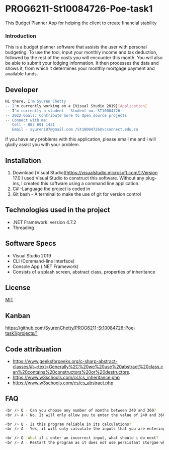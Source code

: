 # PROG6211-St10084726-Poe-task1
This Budget Planner App for helping the client to create financial stability
### Introduction
This is a budget planner software that assists the user with personal budgeting. To use the tool, 
input your monthly income and tax deduction, followed by the rest of the costs you will encounter this month. 
You will also be able to submit your lodging information. It then processes the data and shows it, from which 
it determines your monthly mortgage payment and available funds.

## Developer
```bash
Hi there, I'm Syuren Chetty
-- I'm currently working on a [Visual Studio 2019][Application]
-- I'm currently a student - Student no. ST10084726
-- 2022 Goals: Contribute more to Open source projects
-- Connect with me:
   Cell - 083 691 1431
   Email - syuren187@gmail.com /St10084726@vcconnect.edu.za
```
If you have any problems with this application, please email me and I will gladly assist you with your problem.

## Installation
1) Download [Visual Studio][https://visualstudio.microsoft.com/]:Version 17.0
I used Visual Studio to construct this software. Without any plug-ins, I created this software using a command line application.
2) C# -Language the project is coded in
3) Git bash - A terminal to make the use of git for version control

## Technologies used in the project
- .NET Framework: version 4.7.2
- Threading

## Software Specs
- Visual Studio 2019
- CLI (Command-line Interface)
- Console App (.NET Framework)
- Consists of a splash screen, abstract class, properties of inheritance

## License
[MIT](https://choosealicense.com/licenses/mit/)

## Kanban
https://github.com/SyurenChetty/PROG6211-St10084726-Poe-task1/projects/1

## Code attribuation
- https://www.geeksforgeeks.org/c-sharp-abstract-classes/#:~:text=Generally%2C%20we%20use%20abstract%20class,can%20contains%20constructors%20or%20destructors.
- https://www.w3schools.com/cs/cs_inheritance.php
- https://www.w3schools.com/cs/cs_abstract.php

## FAQ
```bash
<br /> Q - Can you choose any number of months between 240 and 360?
<br /> A - No. It will only allow you to enter the value of 240 and 360.

<br /> Q - Is this program reliable in its calculations?
<br /> A - Yes, it will only calculate the inputs that you are entering.

<br /> Q -What if i enter an incorrect input, what should i do next?
<br /> A - Restart the program as it does not use persistant storgae when it resets.
```
